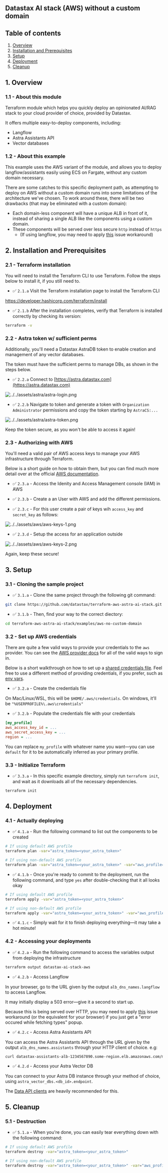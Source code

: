 ## Datastax AI stack (AWS) without a custom domain

## Table of contents

1. [Overview](#1-overview)
2. [Installation and Prerequisites](#2-installation-and-prerequisites)
3. [Setup](#3-setup)
4. [Deployment](#4-deployment)
5. [Cleanup](#5-cleanup)

## 1. Overview

### 1.1 - About this module

Terraform module which helps you quickly deploy an opinionated AI/RAG stack to your cloud provider of choice, provided by Datastax.

It offers multiple easy-to-deploy components, including:
 - Langflow
 - Astra Assistants API
 - Vector databases

### 1.2 - About this example

This example uses the AWS variant of the module, and allows you to deploy langflow/assistants easily using ECS on Fargate, without
any custom domain necessary.

There are some catches to this specific deployment path, as attempting to deploy on AWS without a custom domain runs into
some limitations of the architecture we've chosen. To work around these, there will be two drawbacks (that may be eliminated with a custom domain):
- Each domain-less component will have a unique ALB in front of it, instead of sharing a single ALB like the components using a custom domain.
- These components will be served over less secure `http` instead of `https`
  - (If using langflow, you may need to apply [this](https://github.com/langflow-ai/langflow/issues/1508#issuecomment-2026470631) issue workaround)

## 2. Installation and Prerequisites

### 2.1 - Terraform installation

You will need to install the Terraform CLI to use Terraform. Follow the steps below to install it, if you still need to.

- ✅ `2.1.a` Visit the Terraform installation page to install the Terraform CLI

https://developer.hashicorp.com/terraform/install

- ✅ `2.1.b` After the installation completes, verify that Terraform is installed correctly by checking its version:

```sh
terraform -v
```

### 2.2 - Astra token w/ sufficient perms

Additionally, you'll need a Datastax AstraDB token to enable creation and management of any vector databases.

The token must have the sufficient perms to manage DBs, as shown in the steps below.

- ✅ `2.2.a` Connect to [https://astra.datastax.com](https://astra.datastax.com)

![../../assets/astra/astra-login.png](../../assets/astra/astra-login.png)

- ✅ `2.2.b` Navigate to token and generate a token with `Organization Administrator` permissions and copy the token starting by `AstraCS:...`

![../../assets/astra/astra-token.png](../../assets/astra/astra-token.png)

Keep the token secure, as you won't be able to access it again!

### 2.3 - Authorizing with AWS

You'll need a valid pair of AWS access keys to manage your AWS infrastructure through Terraform.

Below is a short guide on how to obtain them, but you can find much more detail over at the official 
[AWS documentation](https://docs.aws.amazon.com/IAM/latest/UserGuide/id_credentials_access-keys.html).

- ✅ `2.3.a` - Access the Idenity and Access Management console (IAM) in AWS

- ✅ `2.3.b` - Create a an User with AWS and add the different permissions. 

- ✅ `2.3.c` - For this user create a pair of keys wih `access_key` and `secret_key` as follows:

![../../assets/aws/aws-keys-1.png](../../assets/aws/aws-keys-1.png)

- ✅ `2.3.d` - Setup the access for an application outside

![../../assets/aws/aws-keys-2.png](../../assets/aws/aws-keys-2.png)

Again, keep these secure!

## 3. Setup

### 3.1 - Cloning the sample project

- ✅ `3.1.a` - Clone the same project through the following git command:

```sh
git clone https://github.com/datastax/terraform-aws-astra-ai-stack.git
```

- ✅ `3.1.b` - Then, find your way to the correct diectory:

```sh
cd terraform-aws-astra-ai-stack/examples/aws-no-custom-domain
```

### 3.2 - Set up AWS credentials

There are quite a few valid ways to provide your credentials to the `aws` provider. You can see the 
[AWS provider docs](https://registry.terraform.io/providers/hashicorp/aws/latest/docs) for all of the valid ways to sign in.

Below is a short walkthrough on how to set up a [shared credentials file](https://docs.aws.amazon.com/cli/latest/userguide/cli-configure-files.html).
Feel free to use a different method of providing credentials, if you prefer, such as [env vars](https://registry.terraform.io/providers/hashicorp/aws/latest/docs#environment-variables).

- ✅ `3.2.a` - Create the credentials file

On Mac/Linux/WSL, this will be `$HOME/.aws/credentials`. On windows, it'll be `"%USERPROFILE%\.aws\credentials"`

- ✅ `3.2.b` - Populate the credentials file with your credentials

```ini
[my_profile] 
aws_access_key_id = ...
aws_secret_access_key = ...
region = ...
```

You can replace `my_profile` with whatever name you want—you can use `default` for it to be automatically inferred as your primary profile.

### 3.3 - Initialize Terraform

- ✅ `3.3.a` - In this specific example directory, simply run `terraform init`, and wait as it downloads all of the necessary dependencies.

```sh
terraform init
```

## 4. Deployment

### 4.1 - Actually deploying

- ✅ `4.1.a` - Run the following command to list out the components to be created

```sh
# If using default AWS profile
terraform plan -var="astra_token=<your_astra_token>"

# If using non-default AWS profile
terraform plan -var="astra_token=<your_astra_token>" -var="aws_profile=<your_profile>"
```

- ✅ `4.1.b` - Once you're ready to commit to the deployment, run the following command, and type `yes` after double-checking that it all looks okay

```sh
# If using default AWS profile
terraform apply -var="astra_token=<your_astra_token>"

# If using non-default AWS profile
terraform apply -var="astra_token=<your_astra_token>" -var="aws_profile=<your_profile>"
```

- ✅ `4.1.c` - Simply wait for it to finish deploying everything—it may take a hot minute!

### 4.2 - Accessing your deployments

- ✅ `4.2.a` - Run the following command to access the variables output from deploying the infrastructure

```sh
terraform output datastax-ai-stack-aws
```

- ✅ `4.2.b` - Access Langflow

In your browser, go to the URL given by the output `alb_dns_names.langflow` to access Langflow.

It may initially display a 503 error—give it a second to start up.

Because this is being served over HTTP, you may need to apply [this](https://github.com/langflow-ai/langflow/issues/1508#issuecomment-2026470631) issue workaround (or the equivalent for your browser) if you just get a "error occured while fetching types" popup.

- ✅ `4.2.c` - Access Astra Assistants API

You can access the Astra Assistants API through the URL given by the output `alb_dns_names.assistants` through your HTTP client of choice. e.g:

```sh
curl datastax-assistants-alb-1234567890.some-region.elb.amazonaws.com/metrics
```

- ✅ `4.2.d` - Access your Astra Vector DB

You can connect to your Astra DB instance through your method of choice, using `astra_vector_dbs.<db_id>.endpoint`.

The [Data API clients](https://docs.datastax.com/en/astra-db-serverless/api-reference/overview.html) are heavily recommended for this.

## 5. Cleanup

### 5.1 - Destruction

- ✅ `5.1.a` - When you're done, you can easily tear everything down with the following command:

```sh
# If using default AWS profile
terraform destroy -var="astra_token=<your_astra_token>"

# If using non-default AWS profile
terraform destroy -var="astra_token=<your_astra_token>" -var="aws_profile=<your_profile>"
```
